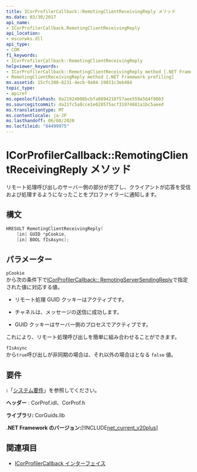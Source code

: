 ```yaml
---
title: ICorProfilerCallback::RemotingClientReceivingReply メソッド
ms.date: 03/30/2017
api_name:
- ICorProfilerCallback.RemotingClientReceivingReply
api_location:
- mscorwks.dll
api_type:
- COM
f1_keywords:
- ICorProfilerCallback::RemotingClientReceivingReply
helpviewer_keywords:
- ICorProfilerCallback::RemotingClientReceivingReply method [.NET Framework profiling]
- RemotingClientReceivingReply method [.NET Framework profiling]
ms.assetid: 15cfc300-8231-4ecb-9a04-19851c3eb484
topic_type:
- apiref
ms.openlocfilehash: 0a21924008bcbfa0894218f57aee559a564f8003
ms.sourcegitcommit: da21fc5a8cce1e028575acf31974681a1bc5aeed
ms.translationtype: MT
ms.contentlocale: ja-JP
ms.lasthandoff: 06/08/2020
ms.locfileid: "84499975"
---
```

# <a name="icorprofilercallbackremotingclientreceivingreply-method"></a>ICorProfilerCallback::RemotingClientReceivingReply メソッド
リモート処理呼び出しのサーバー側の部分が完了し、クライアントが応答を受信および処理するようになったことをプロファイラーに通知します。  
  
## <a name="syntax"></a>構文  
  
```cpp  
HRESULT RemotingClientReceivingReply(  
    [in] GUID *pCookie,  
    [in] BOOL fIsAsync);
```  
  
## <a name="parameters"></a>パラメーター  
 `pCookie`  
 から次の条件下で[ICorProfilerCallback:: RemotingServerSendingReply](icorprofilercallback-remotingserversendingreply-method.md)で指定された値に対応する値。  
  
- リモート処理 GUID クッキーはアクティブです。  
  
- チャネルは、メッセージの送信に成功します。  
  
- GUID クッキーはサーバー側のプロセスでアクティブです。  
  
 これにより、リモート処理呼び出しを簡単に組み合わせることができます。  
  
 `fIsAsync`  
 から`true`呼び出しが非同期の場合は、それ以外の場合はとなる `false` 値。  
  
## <a name="requirements"></a>要件  
 **:**「[システム要件](../../get-started/system-requirements.md)」を参照してください。  
  
 **ヘッダー** : CorProf.idl、CorProf.h  
  
 **ライブラリ:** CorGuids.lib  
  
 **.NET Framework のバージョン:**[!INCLUDE[net_current_v20plus](../../../../includes/net-current-v20plus-md.md)]  
  
## <a name="see-also"></a>関連項目

- [ICorProfilerCallback インターフェイス](icorprofilercallback-interface.md)

